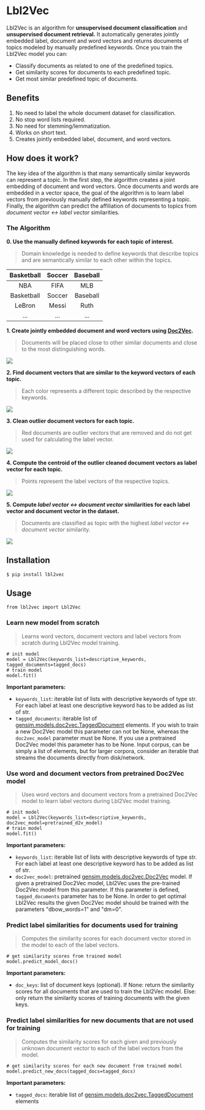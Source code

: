 Lbl2Vec
======= 

Lbl2Vec is an algorithm for **unsupervised document classification** and **unsupervised document retrieval.** It automatically generates jointly embedded label, document and word vectors and returns documents of topics modeled by manually predefined keywords. Once you train the Lbl2Vec model you can:

* Classify documents as related to one of the predefined topics.
* Get similarity scores for documents to each predefined topic.
* Get most similar predefined topic of documents.

Benefits
--------

1. No need to label the whole document dataset for classification.
2. No stop word lists required.
3. No need for stemming/lemmatization.
4. Works on short text.
5. Creates jointly embedded label, document, and word vectors.

How does it work?
-----------------

The key idea of the algorithm is that many semantically similar keywords can represent a topic. In the first step, the algorithm creates a joint embedding of document and word vectors. Once documents and words are embedded in a vector space, the goal of the algorithm is to learn label vectors from previously manually defined keywords representing a topic. Finally, the algorithm can predict the affiliation of documents to topics from *document vector <-> label vector* similarities. 

### The Algorithm
**0. Use the manually defined keywords for each topic of interest.**
>Domain knowledge is needed to define keywords that describe topics and are semantically similar to each other within the topics.

| Basketball     | Soccer        | Baseball   |
| :-------------:|:-------------:|:----------:|
| NBA            | FIFA          | MLB        |
| Basketball     | Soccer        | Baseball   |
| LeBron         | Messi         | Ruth       |
| ...            | ...           | ...        |


**1. Create jointly embedded document and word vectors using [Doc2Vec](https://radimrehurek.com/gensim/models/doc2vec.html "Gensim Doc2Vec").**
>Documents will be placed close to other similar documents and close to the most distinguishing words.

![](https://raw.githubusercontent.com/sebischair/Lbl2Vec/main/images/Doc2Vec_example.png)

**2. Find document vectors that are similar to the keyword vectors of each topic.**
>Each color represents a different topic described by the respective keywords. 

![](https://raw.githubusercontent.com/sebischair/Lbl2Vec/main/images/Document_assignment_example.png)

**3. Clean outlier document vectors for each topic.**
>Red documents are outlier vectors that are removed and do not get used for calculating the label vector. 

![](https://raw.githubusercontent.com/sebischair/Lbl2Vec/main/images/Outlier_cleaning_example.png)

**4. Compute the centroid of the outlier cleaned document vectors as label vector for each topic.**
>Points represent the label vectors of the respective topics. 

![](https://raw.githubusercontent.com/sebischair/Lbl2Vec/main/images/Label_vectors_example.png)

**5. Compute *label vector <-> document vector* similarities for each label vector and document vector in the dataset.**
>Documents are classified as topic with the highest *label vector <-> document vector* similarity.

![](https://raw.githubusercontent.com/sebischair/Lbl2Vec/main/images/Classification_example.png)

Installation
------------

```
$ pip install lbl2vec
```
    
Usage
-----

``` 
from lbl2vec import Lbl2Vec
```
### Learn new model from scratch
>Learns word vectors, document vectors and label vectors from scratch during Lbl2Vec model training.

``` 
# init model
model = Lbl2Vec(keywords_list=descriptive_keywords, tagged_documents=tagged_docs)
# train model
model.fit()
```
**Important parameters:**

* `keywords_list`: iterable list of lists with descriptive keywords of type str. For each label at least one descriptive keyword has to be added as list of str.
* `tagged_documents`: iterable list of [gensim.models.doc2vec.TaggedDocument](https://radimrehurek.com/gensim/models/doc2vec.html#gensim.models.doc2vec.TaggedDocument) elements. If you wish to train a new Doc2Vec model this parameter can not be None, whereas the `doc2vec_model` parameter must be None. If you use a pretrained Doc2Vec model this parameter has to be None. Input corpus, can be simply a list of elements, but for larger corpora, consider an iterable that streams the documents directly from disk/network.

### Use word and document vectors from pretrained Doc2Vec model
>Uses word vectors and document vectors from a pretrained Doc2Vec model to learn label vectors during Lbl2Vec model training.

```
# init model
model = Lbl2Vec(keywords_list=descriptive_keywords, doc2vec_model=pretrained_d2v_model)
# train model
model.fit()
```

**Important parameters:**

* `keywords_list`: iterable list of lists with descriptive keywords of type str. For each label at least one descriptive keyword has to be added as list of str.
* `doc2vec_model`: pretrained [gensim.models.doc2vec.Doc2Vec](https://radimrehurek.com/gensim/models/doc2vec.html#gensim.models.doc2vec.Doc2Vec) model. If given a pretrained Doc2Vec model, Lbl2Vec uses the pre-trained Doc2Vec model from this parameter. If this parameter is defined, `tagged_documents` parameter has to be None. In order to get optimal Lbl2Vec results the given Doc2Vec model should be trained with the parameters "dbow_words=1" and "dm=0".


### Predict label similarities for documents used for training
>Computes the similarity scores for each document vector stored in the model to each of the label vectors.

```
# get similarity scores from trained model
model.predict_model_docs()
```

**Important parameters:**

* `doc_keys`: list of document keys (optional). If None: return the similarity scores for all documents that are used to train the Lbl2Vec model. Else: only return the similarity scores of training documents with the given keys.

### Predict label similarities for new documents that are not used for training
>Computes the similarity scores for each given and previously unknown document vector to each of the label vectors from the model.

```
# get similarity scores for each new document from trained model
model.predict_new_docs(tagged_docs=tagged_docs)
```

**Important parameters:**

* `tagged_docs`: iterable list of [gensim.models.doc2vec.TaggedDocument](https://radimrehurek.com/gensim/models/doc2vec.html#gensim.models.doc2vec.TaggedDocument) elements